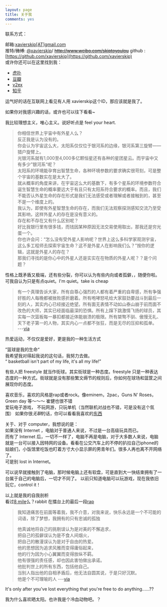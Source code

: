 ```yaml
---
layout: page
title: 关于我
comments: yes
---
```



联系方式：

邮箱:<a href="mailto:xavierskip@gmail.com">xavierskip[AT]gmail.com</a>  
推特/<del>微博</del>: [@xavierskip](https://twitter.com/xavierskip)/ [<del>http://www.weibo.com/skiptoyoulou</del>](http://www.weibo.com/skiptoyoulou) 
github : [https://github.com/xavierskip](https://github.com/xavierskip)  
或许你还可以在这里找到我：

* [虎扑](http://my.hupu.com/jzgk)
* [豆瓣](http://www.douban.com/people/xavierskip/)
* [v2ex](http://www.v2ex.com/?r=xavierskip)
* [知乎](http://www.zhihu.com/people/skipto)

运气好的话在互联网上看见有人用 xavierskip这个ID，那应该就是我了。


如果你对我感兴趣的话，或许也可以往下看看~


我比较理想主义，唯心主义。说好听点是 feel your heart.  

>你相信世界上宇宙中有外星人么？  
反正我是认为没有的。  
你会认为宇宙这么大，太阳系仅仅位于银河系的边缘，银河系第三旋臂——猎户旋臂上。  
光银河系就有1,000至4,000多亿颗恒星还有各种的星团星云。而宇宙中又有多少”银河系“呢？  
太阳系的环境能孕育出智慧生命，各种环境参数的要求确实很苛刻，可是整个宇宙的基数实在是太大了。  
就从概率的角度来讲，在宇宙这么大的基数下，有多个星系的环境参数符合诞生智慧生命的概率要远大于有且只有太阳系符合要求的概率。而且，我们不能否认外星生命的存在形式是我们无法感受或者理解或者接触到的，甚至不是一个维度上的。  
我认为，即使有外星智慧生命的存在，而我们无法观察探测感知交流乃至受其影响，这样外星人的存在是没有意义的。  
存在和不存在又有什么区别呢？  
好比我银行里有很多钱，而钱因某种原因无法交易使用取出，那我还是穷光蛋一个。  
你也许会问：“怎么没有受外星人影响呢？世界上这么多科学家观测宇宙，这么多工程师去探索宇宙生命？这不是外星人在影响我们么？”按你的逻辑，这就是外星人的存在？   
那我们寻找的是你心中的外星人还是实实在在物质的外星人呢？？是个问题？   



性格上既矛盾又极端，还有些分裂，你可以认为有些内向或者孤僻，，随便你啦。可我自认为只是有点quiet。I'm quiet。take is cheap

>有一个真理告诉大家，所有自尊心强烈的人都有着严重的自卑感，所有争强好胜的人每晚都被挫败感折磨着。所有咆哮怒吼给大家鼓劲要战斗到最后一刻的人，其实内心已经接近绝望。所有面无表情不动如山泰山崩于前而面不改色的大师，其实已经面临最深的恐惧。所有上蹿下跳激情飞扬的球员，其实每一次篮板每一暴扣都接近体能崩溃的极限。所有桀骜不驯、傲慢无礼、天下老子第一的人物，其实内心一点都不张狂，而是无尽的压抑和孤单。  
---[via](http://bbs.hupu.com/4623589.html)

热爱运动，不仅仅是爱好，更是我的一种生活方式  

”篮球是我的生命“  
我希望我对得起我说的这句话，我努力去做。  
“ basketball isn't part of my life, it's all my life!”  


有些人把 freestyle 就当作街球。其实街球是一种态度。freestyle 只是一种表达态度的一种方式。街球就是没有那些繁文缛节的规则后，你如何在球场和篮筐之间展现你的态度。


喜欢音乐，喜欢的风格是rap或者rock。像eminem，2pac，Guns N' Roses， Green day 等～～～  崔健也很不错  
爱玩电子游戏， 不玩网游，只玩单机（当然联机对战也不错，可是没有这个氛围）  如果你很*无聊*的话，你可以看看我喜欢的[东西](http://www.douban.com/people/xavierskip/things)

关于、对于 computer，我想说的是：  
如果没有 Internet ，电脑对于普通人来说，不过是一台高级玩具而已。  
而有了 Internet 后，一切不一样了，电脑不再是电脑，对于大多数人来说，电脑就是一台可以接入因特网的设备。看看在公交汽车上的不停的扒拉自己iphone的姑娘们，小饭馆里吃饭也盯着方寸大小显示屏的男青年们。很多人再也离不开网络了。  
可是别 lost in Internet。

可以说早就接触到了电脑，那时候电脑上还有软盘，可是直到大一快结束拥有了一台属于自己的电脑后，一切才不同了。 
以前只知道电脑可以玩游戏，现在我依旧玩它，control it！ 

以上就是我的自我剖析  
看过[8 mile](http://movie.douban.com/subject/1307853/)么？rabbit 在擂台上的最后一段[rap](http://www.yinyuetai.com/video/168448)


 >我知道痛苦在前面等着我，我不介意，对我来说，快乐永远是一个不可能的词语，除了梦想，我拥有的只有忠诚的孤独
 > 
 >他真诚地将自己的挑剔误认为是对美的不懈追求，  
 >把自己的孤僻误认为是不食人间烟火，  
 >把自己的散漫误认为是对于自由的热爱。  
 >他的思想因为追求风雅而变得庸俗起来，  
 >他的行为因为小心翼翼而变得放纵不羁。  
 >他有很强的责任感，却也因此害怕做出承诺。  
 >他批判世上的所有东西，包括他自己。  
 >当别人指出他的自相矛盾后，他无法自圆其说，于是只好沉默。  
 >他是个不可理喻的人  ---[via](http://blog.chengyichao.info/onesuper)

It's only after you've lost everything that you're free to do anything......??  

我为什么喜欢晒太阳。也许我是个冷血动物吧。？


